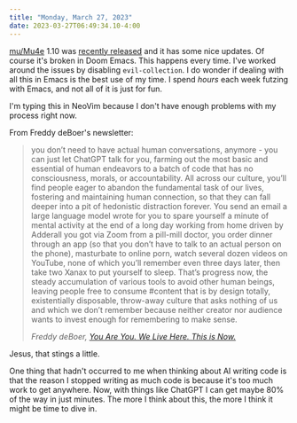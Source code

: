 ```yaml
---
title: "Monday, March 27, 2023"
date: 2023-03-27T06:49:34.10-4:00
---
```


[mu/Mu4e](https://www.djcbsoftware.nl/code/mu/) 1.10 was [recently released](https://github.com/djcb/mu/blob/release/1.10/NEWS.org) and it has some nice updates. Of course it's broken in Doom Emacs. This happens every time. I've worked around the issues by disabling `evil-collection`. I do wonder if dealing with all this in Emacs is the best use of my time. I spend _hours_ each week futzing with Emacs, and not all of it is just for fun. 

I'm typing this in NeoVim because I don't have enough problems with my process right now.

From Freddy deBoer's newsletter:

> you don’t need to have actual human conversations, anymore - you can just let ChatGPT talk for you, farming out the most basic and essential of human endeavors to a batch of code that has no consciousness, morals, or accountability. All across our culture, you’ll find people eager to abandon the fundamental task of our lives, fostering and maintaining human connection, so that they can fall deeper into a pit of hedonistic distraction forever. You send an email a large language model wrote for you to spare yourself a minute of mental activity at the end of a long day working from home driven by Adderall you got via Zoom from a pill-mill doctor, you order dinner through an app (so that you don’t have to talk to an actual person on the phone), masturbate to online porn, watch several dozen videos on YouTube, none of which you’ll remember even three days later, then take two Xanax to put yourself to sleep. That’s progress now, the steady accumulation of various tools to avoid other human beings, leaving people free to consume #content that is by design totally, existentially disposable, throw-away culture that asks nothing of us and which we don’t remember because neither creator nor audience wants to invest enough for remembering to make sense.
> 
> <cite>Freddy deBoer, [You Are You. We Live Here. This is Now.](https://freddiedeboer.substack.com/p/you-are-you-we-live-here-this-is?publication_id=295937&post_id=110610074)</cite>

Jesus, that stings a little.

One thing that hadn't occurred to me when thinking about AI writing code is that the reason I stopped writing as much code is because it's too much work to get anywhere. Now, with things like ChatGPT I can get maybe 80% of the way in just minutes. The more I think about this, the more I think it might be time to dive in.
